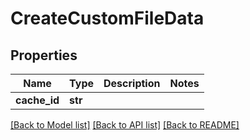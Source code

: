 # CreateCustomFileData

## Properties
Name | Type | Description | Notes
------------ | ------------- | ------------- | -------------
**cache_id** | **str** |  | 

[[Back to Model list]](../README.md#documentation-for-models) [[Back to API list]](../README.md#documentation-for-api-endpoints) [[Back to README]](../README.md)


